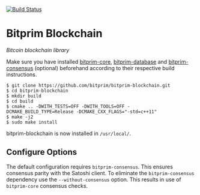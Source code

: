 [![Build Status](https://travis-ci.org/bitprim/bitprim-blockchain.svg?branch=c-api)](https://travis-ci.org/bitprim/bitprim-blockchain)

# Bitprim Blockchain

*Bitcoin blockchain library*

Make sure you have installed [bitprim-core](https://github.com/bitprim/bitprim-core), [bitprim-database](https://github.com/bitprim/bitprim-database) and [bitprim-consensus](https://github.com/bitprim/bitprim-consensus) (optional) beforehand according to their respective build instructions.

```
$ git clone https://github.com/bitprim/bitprim-blockchain.git
$ cd bitprim-blockchain
$ mkdir build
$ cd build
$ cmake .. -DWITH_TESTS=OFF -DWITH_TOOLS=OFF -DCMAKE_BUILD_TYPE=Release -DCMAKE_CXX_FLAGS="-std=c++11"
$ make -j2 
$ sudo make install
```

bitprim-blockchain is now installed in `/usr/local/`.

## Configure Options

The default configuration requires `bitprim-consensus`. This ensures consensus parity with the Satoshi client. To eliminate the `bitprim-consensus` dependency use the `--without-consensus` option. This results in use of `bitprim-core` consensus checks.
